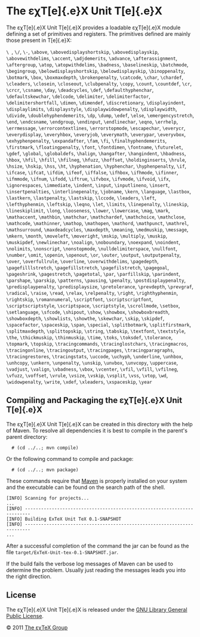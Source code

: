 

The εχT[e]{.e}X Unit T[e]{.e}X
==============================

The εχT[e]{.e}X Unit T[e]{.e}X provides a loadable εχT[e]{.e}X module
defining a set of primitives and registers. The primitives defined are
mainly those present in T[e]{.e}X:

`\ `, `\/`, `\-`, `\above`, `\abovedisplayshortskip`,
`\abovedisplayskip`, `\abovewithdelims`, `\accent`, `\adjdemerits`,
`\advance`, `\afterassignment`, `\aftergroup`, `\atop`,
`\atopwithdelims`, `\badness`, `\baselineskip`, `\batchmode`,
`\begingroup`, `\belowdisplayshortskip`, `\belowdisplayskip`,
`\binoppenalty`, `\botmark`, `\box`, `\boxmaxdepth`, `\brokenpenalty`,
`\catcode`, `\char`, `\chardef`, `\cleaders`, `\closein`, `\closeout`,
`\clubpenalty`, `\copy`, `\count`, `\countdef`, `\cr`, `\crcr`,
`\csname`, `\day`, `\deadcycles`, `\def`, `\defaulthyphenchar`,
`\defaultskewchar`, `\delcode`, `\delimiter`, `\delimiterfactor`,
`\delimitershortfall`, `\dimen`, `\dimendef`, `\discretionary`,
`\displayindent`, `\displaylimits`, `\displaystyle`,
`\displaywidowpenalty`, `\displaywidth`, `\divide`,
`\doublehyphendemerits`, `\dp`, `\dump`, `\edef`, `\else`,
`\emergencystretch`, `\end`, `\endcsname`, `\endgroup`, `\endinput`,
`\endlinechar`, `\eqno`, `\errhelp`, `\errmessage`,
`\errorcontextlines`, `\errorstopmode`, `\escapechar`, `\everycr`,
`\everydisplay`, `\everyhbox`, `\everyjob`, `\everymath`, `\everypar`,
`\everyvbox`, `\exhyphenpenalty`, `\expandafter`, `\fam`, `\fi`,
`\finalhyphendemerits`, `\firstmark`, `\floatingpenalty`, `\font`,
`\fontdimen`, `\fontname`, `\futurelet`, `\gdef`, `\global`,
`\globaldefs`, `\halign`, `\hangafter`, `\hangindent`, `\hbadness`,
`\hbox`, `\hfil`, `\hfill`, `\hfilneg`, `\hfuzz`, `\hoffset`,
`\holdinginserts`, `\hrule`, `\hsize`, `\hskip`, `\hss`, `\ht`,
`\hyphenation`, `\hyphenchar`, `\hyphenpenalty`, `\if`, `\ifcase`,
`\ifcat`, `\ifdim`, `\ifeof`, `\iffalse`, `\ifhbox`, `\ifhmode`,
`\ifinner`, `\ifmmode`, `\ifnum`, `\ifodd`, `\iftrue`, `\ifvbox`,
`\ifvmode`, `\ifvoid`, `\ifx`, `\ignorespaces`, `\immediate`, `\indent`,
`\input`, `\inputlineno`, `\insert`, `\insertpenalties`,
`\interlinepenalty`, `\jobname`, `\kern`, `\language`, `\lastbox`,
`\lastkern`, `\lastpenalty`, `\lastskip`, `\lccode`, `\leaders`,
`\left`, `\lefthyphenmin`, `\leftskip`, `\leqno`, `\let`, `\limits`,
`\linepenalty`, `\lineskip`, `\lineskiplimit`, `\long`, `\looseness`,
`\lower`, `\lowercase`, `\mag`, `\mark`, `\mathaccent`, `\mathbin`,
`\mathchar`, `\mathchardef`, `\mathchoice`, `\mathclose`, `\mathcode`,
`\mathinner`, `\mathop`, `\mathopen`, `\mathord`, `\mathpunct`,
`\mathrel`, `\mathsurround`, `\maxdeadcycles`, `\maxdepth`, `\meaning`,
`\medmuskip`, `\message`, `\mkern`, `\month`, `\moveleft`, `\moveright`,
`\mskip`, `\multiply`, `\muskip`, `\muskipdef`, `\newlinechar`,
`\noalign`, `\noboundary`, `\noexpand`, `\noindent`, `\nolimits`,
`\nonscript`, `\nonstopmode`, `\nulldelimiterspace`, `\nullfont`,
`\number`, `\omit`, `\openin`, `\openout`, `\or`, `\outer`, `\output`,
`\outputpenalty`, `\over`, `\overfullrule`, `\overline`,
`\overwithdelims`, `\pagedepth`, `\pagefilllstretch`,
`\pagefillstretch`, `\pagefilstretch`, `\pagegoal`, `\pageshrink`,
`\pagestretch`, `\pagetotal`, `\par`, `\parfillskip`, `\parindent`,
`\parshape`, `\parskip`, `\patterns`, `\pausing`, `\penalty`,
`\postdisplaypenalty`, `\predisplaypenalty`, `\predisplaysize`,
`\pretolerance`, `\prevdepth`, `\prevgraf`, `\radical`, `\raise`,
`\read`, `\relax`, `\relpenalty`, `\right`, `\righthyphenmin`,
`\rightskip`, `\romannumeral`, `\scriptfont`, `\scriptscriptfont`,
`\scriptscriptstyle`, `\scriptspace`, `\scriptstyle`, `\scrollmode`,
`\setbox`, `\setlanguage`, `\sfcode`, `\shipout`, `\show`, `\showbox`,
`\showboxbreadth`, `\showboxdepth`, `\showlists`, `\showthe`,
`\skewchar`, `\skip`, `\skipdef`, `\spacefactor`, `\spaceskip`, `\span`,
`\special`, `\splitbotmark`, `\splitfirstmark`, `\splitmaxdepth`,
`\splittopskip`, `\string`, `\tabskip`, `\textfont`, `\textstyle`,
`\the`, `\thickmuskip`, `\thinmuskip`, `\time`, `\toks`, `\toksdef`,
`\tolerance`, `\topmark`, `\topskip`, `\tracingcommands`,
`\tracinglostchars`, `\tracingmacros`, `\tracingonline`,
`\tracingoutput`, `\tracingpages`, `\tracingparagraphs`,
`\tracingrestores`, `\tracingstats`, `\uccode`, `\uchyph`, `\underline`,
`\unhbox`, `\unhcopy`, `\unkern`, `\unpenalty`, `\unskip`, `\unvbox`,
`\unvcopy`, `\uppercase`, `\vadjust`, `\valign`, `\vbadness`, `\vbox`,
`\vcenter`, `\vfil`, `\vfill`, `\vfilneg`, `\vfuzz`, `\voffset`,
`\vrule`, `\vsize`, `\vskip`, `\vsplit`, `\vss`, `\vtop`, `\wd`,
`\widowpenalty`, `\write`, `\xdef`, `\xleaders`, `\xspaceskip`, `\year`

Compiling and Packaging the εχT[e]{.e}X Unit T[e]{.e}X
------------------------------------------------------

The εχT[e]{.e}X Unit T[e]{.e}X can be created in this directory with the
help of Maven. To resolve all dependencies it is best to compile in the
parent\'s parent directory:

      # (cd ../..; mvn compile)

Or the following command to compile and package:

      # (cd ../..; mvn package)

These commands require that [Maven](http://maven.apache.org) is properly
installed on your system and the executable can be found on the search
path of the shell.

``` {.output}
[INFO] Scanning for projects...
...                                                                         
[INFO] ------------------------------------------------------------------------
[INFO] Building ExTeX Unit TeX 0.1-SNAPSHOT
[INFO] ------------------------------------------------------------------------
...
```

After a successful completion of the command the jar can be found as the
file `target/ExTeX-Unit-tex-0.1-SNAPSHOT.jar`.

If the build fails the verbose log messages of Maven can be used to
determine the problem. Usually just reading the messages leads you into
the right direction.

License
-------

The εχT[e]{.e}X Unit T[e]{.e}X is released under the [GNU Library
General Public License](LICENSE.md).

© 2011 [The εχTeX Group](mailto:extex@dante.de)
